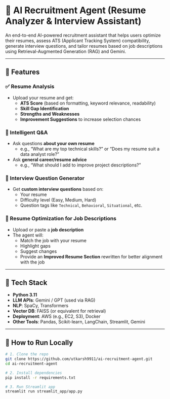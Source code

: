# 🧠 AI Recruitment Agent (Resume Analyzer & Interview Assistant)

An end-to-end AI-powered recruitment assistant that helps users optimize their resumes, assess ATS (Applicant Tracking System) compatibility, generate interview questions, and tailor resumes based on job descriptions using Retrieval-Augmented Generation (RAG) and Gemini.

---

## 🚀 Features

### ✅ Resume Analysis
- Upload your resume and get:
  - **ATS Score** (based on formatting, keyword relevance, readability)
  - **Skill Gap Identification**
  - **Strengths and Weaknesses**
  - **Improvement Suggestions** to increase selection chances

### 🧠 Intelligent Q&A
- Ask questions **about your own resume**
  - e.g., “What are my top technical skills?” or “Does my resume suit a data analyst role?”
- Ask **general career/resume advice**
  - e.g., “What should I add to improve project descriptions?”

### 💬 Interview Question Generator
- Get **custom interview questions** based on:
  - Your resume
  - Difficulty level (Easy, Medium, Hard)
  - Question tags like `Technical`, `Behavioral`, `Situational`, etc.

### 🎯 Resume Optimization for Job Descriptions
- Upload or paste a **job description**
- The agent will:
  - Match the job with your resume
  - Highlight gaps
  - Suggest changes
  - Provide an **Improved Resume Section** rewritten for better alignment with the job

---

## 🧪 Tech Stack

- **Python 3.11**
- **LLM APIs**: Gemini / GPT (used via RAG)
- **NLP**: SpaCy, Transformers
- **Vector DB**: FAISS (or equivalent for retrieval)
- **Deployment**: AWS (e.g., EC2, S3), Docker
- **Other Tools**: Pandas, Scikit-learn, LangChain, Streamlit, Gemini


---

## 🚀 How to Run Locally

```bash
# 1. Clone the repo
git clone https://github.com/utkarsh9911/ai-recruitment-agent.git
cd ai-recruitment-agent

# 2. Install dependencies
pip install -r requirements.txt

# 3. Run Streamlit app
streamlit run streamlit_app/app.py
